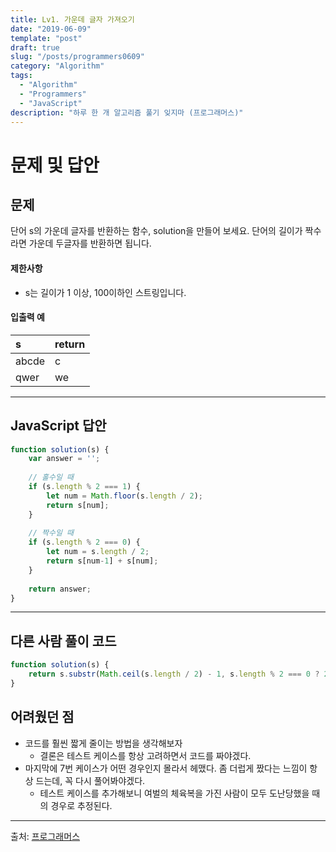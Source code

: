 ```yaml
---
title: Lv1. 가운데 글자 가져오기
date: "2019-06-09"
template: "post"
draft: true
slug: "/posts/programmers0609"
category: "Algorithm"
tags:
  - "Algorithm"
  - "Programmers"
  - "JavaScript"
description: "하루 한 개 알고리즘 풀기 잊지마 (프로그래머스)"
---
```

# 문제 및 답안 

## 문제
단어 s의 가운데 글자를 반환하는 함수, solution을 만들어 보세요. 단어의 길이가 짝수라면 가운데 두글자를 반환하면 됩니다.

#### 제한사항

- s는 길이가 1 이상, 100이하인 스트링입니다.

#### 입출력 예

| s     | return |
| :---- | :----- |
| abcde | c      |
| qwer  | we     |

---

## JavaScript 답안

``` js
function solution(s) {
    var answer = '';
    
    // 홀수일 때
    if (s.length % 2 === 1) {
        let num = Math.floor(s.length / 2);
        return s[num];
    }
    
    // 짝수일 때
    if (s.length % 2 === 0) {
        let num = s.length / 2;
        return s[num-1] + s[num];
    }
    
    return answer;
}
```
---

## 다른 사람 풀이 코드

``` js
function solution(s) {
    return s.substr(Math.ceil(s.length / 2) - 1, s.length % 2 === 0 ? 2 : 1);
}
```



## 어려웠던 점

- 코드를 훨씬 짧게 줄이는 방법을 생각해보자
  - 결론은 테스트 케이스를 항상 고려하면서 코드를 짜야겠다.
- 마지막에 7번 케이스가 어떤 경우인지 몰라서 헤맸다. 좀 더럽게 짰다는 느낌이 항상 드는데, 꼭 다시 풀어봐야겠다. 
  - 테스트 케이스를 추가해보니 여벌의 체육복을 가진 사람이 모두 도난당했을 때의 경우로 추정된다.

---
출처: [프로그래머스](https://programmers.co.kr/learn/courses/30/lessons/12903)





